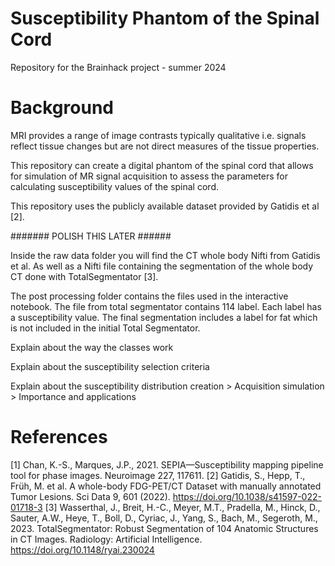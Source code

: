 # Susceptibility Phantom of the Spinal Cord
Repository for the Brainhack project - summer 2024

# Background

MRI provides a range of image contrasts typically qualitative i.e. signals reflect 
tissue changes but are not direct measures of the tissue properties.

This repository can create a digital phantom of the spinal cord that allows for 
simulation of MR signal acquisition to assess the parameters for calculating 
susceptibility values of the spinal cord.

This repository uses the publicly available dataset provided by Gatidis et al [2].

####### POLISH THIS LATER ######

Inside the raw data folder you will find the CT whole body Nifti from Gatidis et al. As well as a Nifti file containing the segmentation of the whole body CT done with TotalSegmentator [3].

The post processing folder contains the files used in the interactive notebook. The file from total segmentator contains 114 label. Each label has a susceptibility value. The final segmentation includes a label for fat which is not included in the initial Total Segmentator.

Explain about the way the classes work

Explain about the susceptibility selection criteria

Explain about the susceptibility distribution creation > Acquisition simulation > Importance and applications



# References
[1] Chan, K.-S., Marques, J.P., 2021. SEPIA—Susceptibility mapping 
pipeline tool for phase images. Neuroimage 227, 117611.
[2] Gatidis, S., Hepp, T., Früh, M. et al. A whole-body FDG-PET/CT Dataset with manually annotated Tumor Lesions. Sci Data 9, 601 (2022). https://doi.org/10.1038/s41597-022-01718-3
[3] Wasserthal, J., Breit, H.-C., Meyer, M.T., Pradella, M., Hinck, D., Sauter, A.W., Heye, T., Boll, D., Cyriac, J., Yang, S., Bach, M., Segeroth, M., 2023. TotalSegmentator: Robust Segmentation of 104 Anatomic Structures in CT Images. Radiology: Artificial Intelligence. https://doi.org/10.1148/ryai.230024
